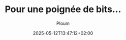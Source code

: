 ---
layout: post
title: "Pour une poignée de bits…"
link: https://ploum.net/2025-05-12-pour-une-poignee-de-bits.html
author: "Ploum"
published_date: "12/05/2025"
description: "Toute l’infrastructure gigantesque d’Internet, tous ces milliers de câbles sous-marins, ces milliards de serveurs clignotants ne servent aux humains qu’à échanger des séries de bits. Nos téléphones produisent des bits qui sont envoyés, dupliqués, stockés et, parfois, arrivent sur d’autres téléphones. Souvent, ces bits ne sont utiles que pour quelques secondes à peine. Parfois, ils ne le sont pas du tout. Nous produisons trop de bits pour être capables de les consommer ou pour tout simplement en avoir envie. Or, toute la promesse de l’IA, c’est d’automatiser cette génération de bits en faisant deux choses : enregistrer les séquences de bits existantes pour les analyser puis reproduire des séquences de bits nouvelles, mais « ressemblantes ». L’IA, les LLMs, ce ne sont que ça : des générateurs de bits. Comme me le souffle très justement Stéphane « Alias » Gallay : la course à l’IA, ce n’est finalement qu’un concours de bits."
language: "fr"
categories: "Liens"
tags: "web ia numérique"
og-tags: "web ia numérique"
date: "2025-05-12T13:47:12+02:00"
permalink: /:categories/:year/:month/:day/:title/
---